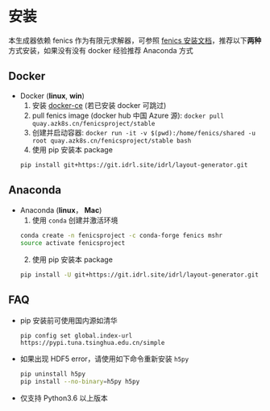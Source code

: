 # 安装

本生成器依赖 fenics 作为有限元求解器，可参照 [fenics 安装文档](https://fenicsproject.org/download/)，推荐以下**两种**方式安装，如果没有没有 docker 经验推荐 Anaconda 方式

## Docker

- Docker (**linux**, **win**)
  1. 安装 [docker-ce](https://docs.docker.com/) (若已安装 docker 可跳过)
  2. pull fenics image (docker hub 中国 Azure 源): `docker pull quay.azk8s.cn/fenicsproject/stable`
  3. 创建并启动容器: `docker run -it -v $(pwd):/home/fenics/shared -u root quay.azk8s.cn/fenicsproject/stable bash`
  4. 使用 pip 安装本 package
  ```bash
  pip install git+https://git.idrl.site/idrl/layout-generator.git
  ```

## Anaconda

- Anaconda (**linux**， **Mac**)
  1. 使用 `conda` 创建并激活环境
  ```bash
  conda create -n fenicsproject -c conda-forge fenics mshr
  source activate fenicsproject
  ```
  2. 使用 pip 安装本 package
  ```bash
  pip install -U git+https://git.idrl.site/idrl/layout-generator.git
  ```

## FAQ

- pip 安装前可使用国内源如清华 
  ```
  pip config set global.index-url https://pypi.tuna.tsinghua.edu.cn/simple
  ```
- 如果出现 HDF5 error，请使用如下命令重新安装 `h5py`
  ```bash
  pip uninstall h5py
  pip install --no-binary=h5py h5py
  ```
- 仅支持 Python3.6 以上版本